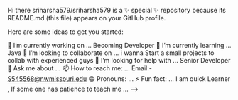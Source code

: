 Hi there 
sriharsha579/sriharsha579 is a ✨ special ✨ repository because its README.md (this file) appears on your GitHub profile.

Here are some ideas to get you started:

🔭 I’m currently working on ... Becoming Developer
🌱 I’m currently learning ... Java
👯 I’m looking to collaborate on ... i wanna Start a small projects to collab with experienced guys
🤔 I’m looking for help with ... Senior Developer
💬 Ask me about ...
📫 How to reach me: ... Email:- S545568@nwmissouri.edu
😄 Pronouns: ...
⚡ Fun fact: ... I am quick Learner , If some one has patience to teach me ... -->
